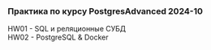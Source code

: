 ### Практика по курсу PostgresAdvanced 2024-10

HW01 - SQL и реляционные СУБД<br>
HW02 - PostgreSQL & Docker<br>
